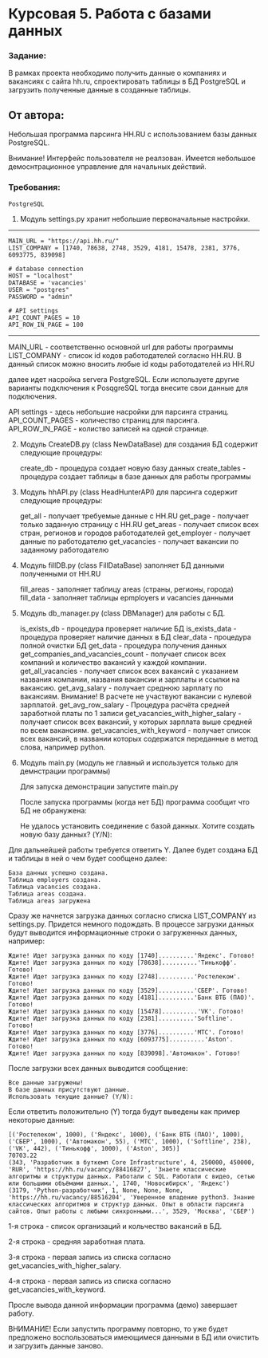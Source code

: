 # Курсовая 5. Работа с базами данных
### Задание:
В рамках проекта необходимо получить данные о компаниях и вакансиях с сайта hh.ru, спроектировать таблицы в БД PostgreSQL и загрузить полученные данные в созданные таблицы.

## От автора:
Небольшая программа парсинга HH.RU с использованием базы данных PostgreSQL.

Внимание! Интерфейс пользователя не реалзован. Имеется небольшое демоснтрационное управление для начальных действий.

### Требования:
    PostgreSQL


1. Модуль settings.py хранит небольшие первоначальные настройки.

---
    MAIN_URL = "https://api.hh.ru/"
    LIST_COMPANY = [1740, 78638, 2748, 3529, 4181, 15478, 2381, 3776, 6093775, 839098]
    
    # database connection
    HOST = "localhost"
    DATABASE = 'vacancies'
    USER = "postgres"
    PASSWORD = "admin"
    
    # API settings
    API_COUNT_PAGES = 10
    API_ROW_IN_PAGE = 100
---
MAIN_URL - соответственно основной url для работы программы
LIST_COMPANY - список id кодов работодателей согласно HH.RU. В данный список можно вносить любые id коды работодателей из HH.RU

далее идет насройка servera PostgreSQL. Если используете другие варианты подключения к PosqgreSQL тогда внесите свои данные для подключения.

API settings - здесь небольшие насройки для парсинга страниц.
API_COUNT_PAGES - количество страниц для парсинга.
API_ROW_IN_PAGE - колиство записей на одной странице.


2. Модуль CreateDB.py (class NewDataBase)  для создания БД содержит следующие процедуры:


    create_db  -  процедура создает новую базу данных
    create_tables - процедура создает таблицы в базе данных для работы программы

3. Модуль hhAPI.py (class HeadHunterAPI) для парсинга содержит следующие процедуры:


    get_all - получает требуемые данные с HH.RU
    get_page - получает только заданную страницу c HH.RU
    get_areas - получает список всех стран, регионов и городов работодателей
    get_employer -  получает данные по работодателю
    get_vacancies - получает вакансии по заданному работодателю

4. Модуль fillDB.py (class FillDataBase) заполняет БД данными полученными от HH.RU 


    fill_areas - заполняет таблицу areas (страны, регионы, города)
    fill_data - заполняет таблицы epmployers и vacancies данными

5. Модуль db_manager.py (class DBManager) для работы с БД.


    is_exists_db - процедура проверяет наличие БД
    is_exists_data - процедура проверяет наличие данных в БД
    clear_data - процедура полной очистки БД
    get_data - процедура получения данных
    get_companies_and_vacancies_count - получает список всех компаний и количество вакансий у каждой компании.
    get_all_vacancies - получает список всех вакансий с указанием названия компании, названия вакансии и зарплаты и ссылки на вакансию.
    get_avg_salary - получает среднюю зарплату по вакансиям. Внимание! В расчете не участвуют вакансии с нулевой зарплатой.
    get_avg_row_salary - Процедура расчёта средней заработной платы по 1 записи
    get_vacancies_with_higher_salary - получает список всех вакансий, у которых зарплата выше средней по всем вакансиям.
    get_vacancies_with_keyword - получает список всех вакансий, в названии которых содержатся переданные в метод слова, например python.

6. Модуль main.py (модуль не главный и используется только для демнстрации программы)

    Для запуска демонстрации запустите main.py

    После запуска программы (когда нет БД) программа сообщит что БД не обранужена:


    Не удалось установить соединение с базой данных.
    Хотите создать новую базу данных? (Y/N):

Для дальнейшей работы требуется ответить Y. Далее будет создана БД и таблицы в ней о чем будет сообщено далее:

    База данных успешно создана.
    Таблица employers создана.
    Таблица vacancies создана.
    Таблица areas создана.
    Таблица areas загружена

Сразу же начнется загрузка данных согласно списка LIST_COMPANY из settings.py. Придется немного подождать.
В процессе загрузки данных будут выводится информационные строки о загруженных данных, например:

    Ждите! Идет загрузка данных по коду [1740]..........'Яндекс'. Готово!
    Ждите! Идет загрузка данных по коду [78638]..........'Тинькофф'. Готово!
    Ждите! Идет загрузка данных по коду [2748]..........'Ростелеком'. Готово!
    Ждите! Идет загрузка данных по коду [3529]..........'СБЕР'. Готово!
    Ждите! Идет загрузка данных по коду [4181]..........'Банк ВТБ (ПАО)'. Готово!
    Ждите! Идет загрузка данных по коду [15478]..........'VK'. Готово!
    Ждите! Идет загрузка данных по коду [2381]..........'Softline'. Готово!
    Ждите! Идет загрузка данных по коду [3776]..........'МТС'. Готово!
    Ждите! Идет загрузка данных по коду [6093775]..........'Aston'. Готово!
    Ждите! Идет загрузка данных по коду [839098].'Автомакон'. Готово!

После загрузки всех данных выводится сообщение:

    Все данные загружены!
    В базе данных присутствуют данные.
    Использовать текущие данные? (Y/N): 

Если ответить положительно (Y) тогда будут выведены как пример некоторые данные:

    [('Ростелеком', 1000), ('Яндекс', 1000), ('Банк ВТБ (ПАО)', 1000), ('СБЕР', 1000), ('Автомакон', 55), ('МТС', 1000), ('Softline', 238), ('VK', 442), ('Тинькофф', 1000), ('Aston', 305)]
    70703.22
    (343, 'Разработчик в буткемп Core Infrastructure', 4, 250000, 450000, 'RUR', 'https://hh.ru/vacancy/88416827', 'Знаете классические алгоритмы и структуры данных. Работали с SQL. Работали с видео, сетью или большими объёмами данных.', 1740, 'Новосибирск', 'Яндекс')
    (3179, 'Python-разработчик', 1, None, None, None, 'https://hh.ru/vacancy/88516204', 'Уверенное владение python3. Знание классических алгоритмов и структур данных. Опыт в области парсинга сайтов. Опыт работы с любыми синхронными...', 3529, 'Москва', 'СБЕР')

1-я строка - список организаций и кольчество вакансий в БД.

2-я строка - средняя заработная плата.

3-я строка - первая запись из списка согласно get_vacancies_with_higher_salary.

4-я строка - первая запись из списка согласно get_vacancies_with_keyword.

Просле вывода данной информации программа (демо) завершает работу.

ВНИМАНИЕ! Если запустить программу повторно, то уже будет предложено воспользоваться имеющимеся данными в БД или очистить и загрузить данные заново.